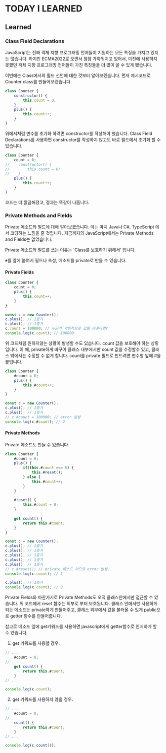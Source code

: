# TODAY I LEARNED

## Learned

### Class Field Declarations

JavaScript는 진짜 객체 지향 프로그래밍 언어들이 지원하는 모든 특징을 가지고 있지는 않습니다.
하지만 ECMA2022로 오면서 점점 가까워지고 있어서, 이전에 사용하지 못했던 객체 지향 프로그래밍 언어들이 가진 특징들을 더 많이 쓸 수 있게 됐습니다.

이번에는 Class에서의 필드 선언에 대한 것부터 알아보겠습니다.
먼저 예시코드로 Counter class를 만들어보겠습니다.

```javascript
class Counter {
    constructor() {
        this.count = 0;
    }
    plus() {
        this.count++;
    }
}
```

위에서처럼 변수를 초기화 하려면 constructor를 작성해야 했습니다.
Class Field Declarations를 사용하면 constructor를 작성하지 않고도 바로 필드에서 초기화 할 수 있습니다.

```javascript
class Counter {
    count = 0;
//    constructor() {
//        this.count = 0;
//    }
    plus() {
        this.count++;
    }
}
```

코드는 더 깔끔해졌고, 결과는 똑같이 나옵니다.

### Private Methods and Fields

Private 메소드와 필드에 대해 알아보겠습니다.
이는 마치 Java나 C#, TypeScript 에서 코딩하는 느낌을 줄 것입니다.
지금까지의 JavaScript에서는 Private Methods and Fields는 없었습니다.

Private 메소드와 필드를 쓰는 이유는 'Class를 보호하기 위해서' 입니다.

`#`를 앞에 붙여서 필드나 속성, 메소드를 private로 만들 수 있습니다.

#### Private Fields

```javascript
class Counter {
    count = 0;
    plus() {
        this.count++;
    }
}

const c = new Counter();
c.plus(); // 1증가
c.plus(); // 1증가
c.count = 100000; // 누군가 악의적으로 값을 바꾼다면?
console.log(c.count); // 100000
```

위 코드처럼 원하지않는 상황이 발생할 수도 있습니다. count 값을 보호해야 하는 상황입니다.
이 때, private하게 바꾸어 클래스 내부에서만 count 값을 수정할수 있고, 클래스 밖에서는 수정할 수 없게 합니다.
count를 private 필드로 만드려면 변수명 앞에 #을 붙입니다.

```javascript
class Counter {
    #count = 0;
    plus() {
        this.#count++;
    }
}

const c = new Counter();
c.plus(); // 1증가
c.plus(); // 1증가
// c.#count = 100000; // error 발생
console.log(c.#count); // 2
```

#### Private Methods

Private 메소드도 만들 수 있습니다.

```javascript
class Counter {
    #count = 0;
    plus() {
        if(this.#count === 5) {
            this.#reset();
        } else {
            this.#count++;
        }
    }
    
    #reset() {
        this.#count = 0;
    }
    
    get count() {
        return this.#count;
    }
}

const c = new Counter();
c.plus(); // 1증가
c.plus(); // 1증가
c.plus(); // 1증가
c.plus(); // 1증가
c.plus(); // 1증가
// c.#reset(); // private 메소드 이므로 error 발생.
console.log(c.count); // 5

c.plus(); // 1증가
console.log(c.count); // 0
```

Private Fields와 마찬가지로 Private Methods도 오직 클래스안에서만 접근할 수 있습니다.
위 코드에서 reset 함수는 외부로 부터 보호됩니다.
클래스 안에서만 사용하게 되는 메소드는 private하게 만들어주고, 클래스 외부에서 값을 불러올 수 있게 public으로 getter 함수를 만들어줍니다.

참고로 메소드 앞에 get키워드를 사용하면 javascript에게 getter함수로 인지하게 할 수 있습니다.

1. get 키워드를 사용할 경우.

```javascript
// ...
    #count = 0;
// ...
    get count() {
        return this.#count;
    }
// ...

console.log(c.count);
```

2. get 키워드를 사용하지 않을 경우.

```javascript
// ...
    #count = 0;
// ...
    count() {
        return this.#count;
    }
// ...

console.log(c.count());
```

